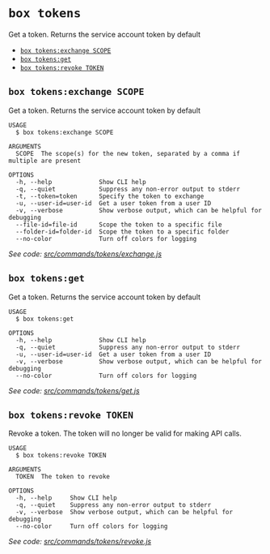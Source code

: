 `box tokens`
============

Get a token. Returns the service account token by default

* [`box tokens:exchange SCOPE`](#box-tokensexchange-scope)
* [`box tokens:get`](#box-tokensget)
* [`box tokens:revoke TOKEN`](#box-tokensrevoke-token)

## `box tokens:exchange SCOPE`

Get a token. Returns the service account token by default

```
USAGE
  $ box tokens:exchange SCOPE

ARGUMENTS
  SCOPE  The scope(s) for the new token, separated by a comma if multiple are present

OPTIONS
  -h, --help             Show CLI help
  -q, --quiet            Suppress any non-error output to stderr
  -t, --token=token      Specify the token to exchange
  -u, --user-id=user-id  Get a user token from a user ID
  -v, --verbose          Show verbose output, which can be helpful for debugging
  --file-id=file-id      Scope the token to a specific file
  --folder-id=folder-id  Scope the token to a specific folder
  --no-color             Turn off colors for logging
```

_See code: [src/commands/tokens/exchange.js](https://github.com/box/boxcli/blob/v3.8.0/src/commands/tokens/exchange.js)_

## `box tokens:get`

Get a token. Returns the service account token by default

```
USAGE
  $ box tokens:get

OPTIONS
  -h, --help             Show CLI help
  -q, --quiet            Suppress any non-error output to stderr
  -u, --user-id=user-id  Get a user token from a user ID
  -v, --verbose          Show verbose output, which can be helpful for debugging
  --no-color             Turn off colors for logging
```

_See code: [src/commands/tokens/get.js](https://github.com/box/boxcli/blob/v3.8.0/src/commands/tokens/get.js)_

## `box tokens:revoke TOKEN`

Revoke a token.  The token will no longer be valid for making API calls.

```
USAGE
  $ box tokens:revoke TOKEN

ARGUMENTS
  TOKEN  The token to revoke

OPTIONS
  -h, --help     Show CLI help
  -q, --quiet    Suppress any non-error output to stderr
  -v, --verbose  Show verbose output, which can be helpful for debugging
  --no-color     Turn off colors for logging
```

_See code: [src/commands/tokens/revoke.js](https://github.com/box/boxcli/blob/v3.8.0/src/commands/tokens/revoke.js)_
